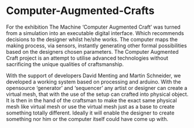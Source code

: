 Computer-Augmented-Crafts
=========================

For the exhibition The Machine ‘Computer Augmented Craft’ was turned from a simulation into an executable digital interface. Which recommends decisions to the designer whilst he/she works. The computer maps the making process, via sensors, instantly generating other formal possibilities based on the designers chosen parameters. The Computer Augmented Craft project is an attempt to utilise advanced technologies without sacrificing the unique qualities of craftsmanship.

With the support of developers David Menting and Martin Schneider, we developed a working system based on processing and arduino. With the opensource ‘generator’ and ‘sequencer’ any artist or designer can create a virtual mesh, that with the use of the setup can crafted into physical object. It is then in the hand of the craftsman to make the exact same physical mesh like virtual mesh or use the virtual mesh just as a base to create something totally different. Ideally it will enable the designer to create something nor him or the computer itself could have come up with.